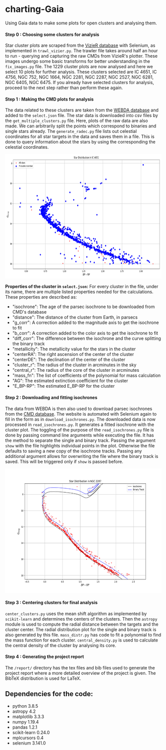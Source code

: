 # charting-Gaia

Using Gaia data to make some plots for open clusters and analysing them. 

#### Step 0 : Choosing some clusters for analysis
Star cluster plots are scraped from the [VizieR database](http://vizier.u-strasbg.fr/viz-bin/VizieR) with Selenium, as implemented in `trawl_vizier.py`. The trawler file takes around half an hour to run - querying and capturing the raw CMDs from VizieR's plotter. These images undergo some basic transforms for better understanding in the `fix_images.py` file. The 1229 cluster plots are now analysed and here we select 10 plots for further analysis. These clusters selected are IC 4651, IC 4756, NGC 752, NGC 1664, NGC 2281, NGC 2287, NGC 2527, NGC 6281, NGC 6405, NGC 6475. If you already have selected clusters for analysis, proceed to the next step rather than perform these again.

#### Step 1 : Making the CMD plots for analysis
The data related to these clusters are taken from the [WEBDA database](https://webda.physics.muni.cz/navigation.html) and added to the `select.json` file. The star data is downloaded into csv files by the `get_multiple_clusters.py` file. Here, plots of the raw data are also made. We can arbitrarily split the points which correspond to binaries and single stars already. The `generate_radec.py` file lists out celestial coordinates for all star targets in the data and saves them in a file. This is done to query information about the stars by using the corresponding the celestial coordinates. 

<img src="https://raw.githubusercontent.com/sbalan7/charting-Gaia/main/report/imgs/IC%204651.png" alt="Raw Plot" height="400"/>

**Properties of the cluster in `select.json`:**
For every cluster in the file, under its name, there are multiple listed properties needed for the calculations. These properties are described as:
* "isochrone": The age of the parsec isochrone to be downloaded from CMD's database
* "distance": The distance of the cluster from Earth, in parsecs
* "g_corr": A correction added to the magnitude axis to get the isochrone to fit
* "b_corr": A correction added to the color axis to get the isochrone to fit
* "diff_corr": The difference between the isochrone and the curve splitting the binary track
* "metallicity": The metallicity value for the stars in the cluster
* "centerRA": The right ascension of the center of the cluster
* "centerDE": The declination of the center of the cluster
* "cluster_r": The radius of the cluster in arcminutes in the sky
* "central_r": The radius of the core of the cluster in arcminutes
* "mass_fn": The list of coefficients of the polynomial for mass calculation
* "AG": The estimated extinction coefficient for the cluster
* "E_BP-RP": The estimated E_BP-RP for the cluster

#### Step 2 : Downloading and fitting isochrones
The data from WEBDA is then also used to download parsec isochrones from the [CMD database](http://stev.oapd.inaf.it/cgi-bin/cmd). The website is automated with Selenium again to fill in the form as in `download_isochrones.py`. The downloaded data is now processed in `read_isochrones.py`. It generates a fitted isochrone with the cluster plot. The toggling of the purpose of the `read_isochrones.py` file is done by passing command line arguments while executing the file. It has the method to separate the single and binary track. Passing the argument `show` with the file highlights individual points in the plot. Otherwise the file defaults to saving a new copy of the isochrone tracks. Passing any additional argument allows for overwriting the file where the binary track is saved. This will be triggered only if `show` is passed before. 

<img src="https://raw.githubusercontent.com/sbalan7/charting-Gaia/main/report/imgs/NGC%202287.png" alt="Fitted Isochrone" height="400"/>

#### Step 3 : Centering clusters for final analysis
`center_clusters.py` uses the mean shift algorithm as implemented by `scikit-learn` and determines the centers of the clusters. Then the `astropy` module is used to compute the radial distance between the targets and the cluster center. The radial distribution plot for the single and binary track is also generated by this file. `mass_distr.py` has code to fit a polynomial to find the mass function for each cluster. `central_density.py` is used to calculate the central density of the cluster by analysing its core.

#### Step 4 : Generating the project report
The `/report/` directory has the tex files and bib files used to generate the project report where a more detailed overview of the project is given. The BibTeX distribution is used for LaTeX.


## Dependencies for the code:
* python 3.8.5
* astropy 4.2
* matplotlib 3.3.3
* numpy 1.19.4
* pandas 1.2.1
* scikit-learn 0.24.0
* mplcursors 0.4
* selenium 3.141.0

